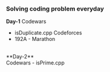 ### Solving coding problem everyday
**Day-1**
Codewars
- isDuplicate.cpp
Codeforces
- 192A - Marathon
<br>
**Day-2**
  <br>
Codewars
- isPrime.cpp

